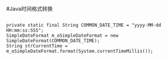 #Java时间格式转换
<pre><code>
private static final String COMMON_DATE_TIME = "yyyy-MM-dd HH:mm:ss:SSS";
SimpleDateFormat m_oSimpleDateFormat = new SimpleDateFormat(COMMON_DATE_TIME);
String strCurrentTime = m_oSimpleDateFormat.format(System.currentTimeMillis());
</pre></code>
